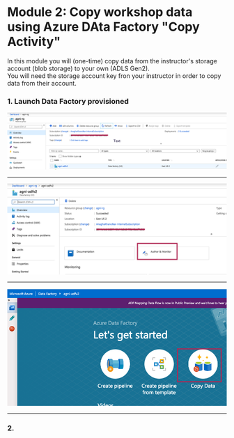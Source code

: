 # Module 2: Copy workshop data using Azure DAta Factory "Copy Activity"

In this module you will (one-time) copy data from the instructor's storage account (blob storage) to your own (ADLS Gen2).<br>
You will need the storage account key fron your instructor in order to copy data from their account.

### 1. Launch Data Factory provisioned

![Copy-1](00-images/copy-1.png)

<hr>

![Copy-2](00-images/copy-2.png)

<hr>

![Copy-3](00-images/copy-3.png)

<hr>

### 2.  

